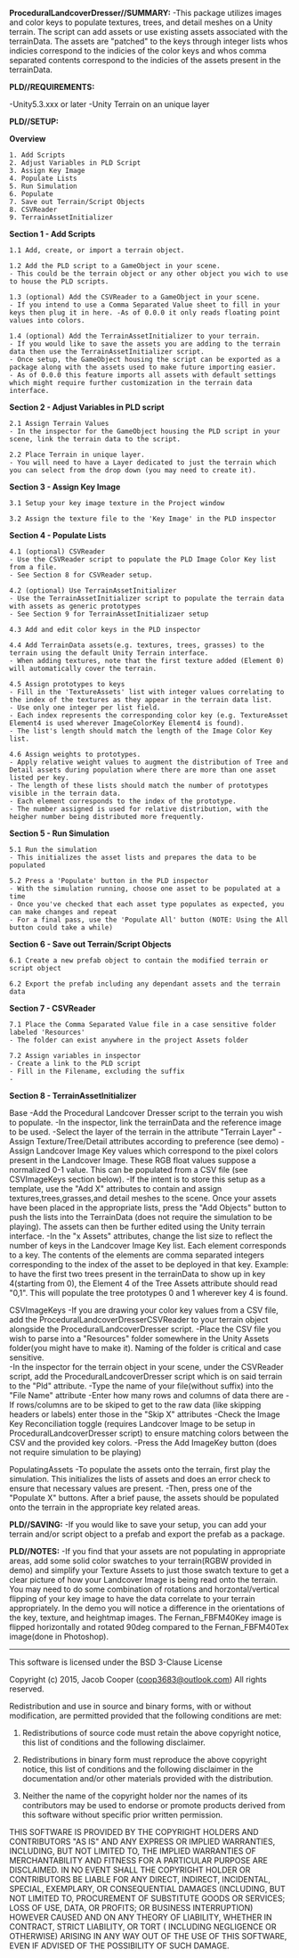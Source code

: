 **ProceduralLandcoverDresser//SUMMARY:**
 -This package utilizes images and color keys to populate textures, trees, and detail meshes on a Unity terrain. The script can add assets or use existing assets associated with the terrainData. The assets are "patched" to the keys through integer lists whos indicies correspond to the indicies of the color keys and whos comma separated contents correspond to the indicies of the assets present in the terrainData. 

**PLD//REQUIREMENTS:**

 -Unity5.3.xxx or later
 -Unity Terrain on an unique layer

**PLD//SETUP:**

 **Overview**
 
	1. Add Scripts
	2. Adjust Variables in PLD Script
	3. Assign Key Image
	4. Populate Lists
	5. Run Simulation
	6. Populate
	7. Save out Terrain/Script Objects
	8. CSVReader
	9. TerrainAssetInitializer
 
 **Section 1 \- Add Scripts**

	1.1 Add, create, or import a terrain object.

	1.2 Add the PLD script to a GameObject in your scene.
	- This could be the terrain object or any other object you wich to use to house the PLD scripts.

	1.3 (optional) Add the CSVReader to a GameObject in your scene.
	- If you intend to use a Comma Separated Value sheet to fill in your keys then plug it in here. -As of 0.0.0 it only reads floating point values into colors.

	1.4 (optional) Add the TerrainAssetInitializer to your terrain.
	- If you would like to save the assets you are adding to the terrain data then use the TerrainAssetInitializer script. 
	- Once setup, the GameObject housing the script can be exported as a package along with the assets used to make future importing easier. 
	- As of 0.0.0 this feature imports all assets with default settings which might require further customization in the terrain data interface.	

 **Section 2 \- Adjust Variables in PLD script**
 
	2.1 Assign Terrain Values
	- In the inspector for the GameObject housing the PLD script in your scene, link the terrain data to the script.
	
	2.2 Place Terrain in unique layer.
	- You will need to have a Layer dedicated to just the terrain which you can select from the drop down (you may need to create it).
	
**Section 3 \- Assign Key Image**

	3.1 Setup your key image texture in the Project window
	
	3.2 Assign the texture file to the 'Key Image' in the PLD inspector

**Section 4 \- Populate Lists**

	4.1 (optional) CSVReader
	- Use the CSVReader script to populate the PLD Image Color Key list from a file.
	- See Section 8 for CSVReader setup.
	
	4.2 (optional) Use TerrainAssetInitializer 
	- Use the TerrainAssetInitializer script to populate the terrain data with assets as generic prototypes
	- See Section 9 for TerrainAssetInitializaer setup
	
	4.3 Add and edit color keys in the PLD inspector

	4.4 Add TerrainData assets(e.g. textures, trees, grasses) to the terrain using the default Unity Terrain interface.
	- When adding textures, note that the first texture added (Element 0) will automatically cover the terrain.
	
	4.5 Assign prototypes to keys
	- Fill in the 'TextureAssets' list with integer values correlating to the index of the textures as they appear in the terrain data list.
	- Use only one integer per list field.
	- Each index represents the corresponding color key (e.g. TextureAsset Element4 is used wherever ImageColorKey Element4 is found).
	- The list's length should match the length of the Image Color Key list.
	
	4.6 Assign weights to prototypes.
	- Apply relative weight values to augment the distribution of Tree and Detail assets during population where there are more than one asset listed per key.
	- The length of these lists should match the number of prototypes visible in the terrain data.
	- Each element corresponds to the index of the prototype.
	- The number assigned is used for relative distribution, with the heigher number being distributed more frequently.

**Section 5 \- Run Simulation**

	5.1 Run the simulation
	- This initializes the asset lists and prepares the data to be populated
	
	5.2 Press a 'Populate' button in the PLD inspector
	- With the simulation running, choose one asset to be populated at a time
	- Once you've checked that each asset type populates as expected, you can make changes and repeat
	- For a final pass, use the 'Populate All' button (NOTE: Using the All button could take a while)

**Section 6 \- Save out Terrain/Script Objects**

	6.1 Create a new prefab object to contain the modified terrain or script object
	
	6.2 Export the prefab including any dependant assets and the terrain data

**Section 7 \- CSVReader**

	7.1 Place the Comma Separated Value file in a case sensitive folder labeled 'Resources'
	- The folder can exist anywhere in the project Assets folder

	7.2 Assign variables in inspector
	- Create a link to the PLD script
	- Fill in the Filename, excluding the suffix
	- 

**Section 8 \- TerrainAssetInitializer**


Base
 -Add the Procedural Landcover Dresser script to the terrain you wish to populate.
 -In the inspector, link the terrainData and the reference image to be used.
 -Select the layer of the terrain in the attribute "Terrain Layer"
 -Assign Texture/Tree/Detail attributes according to preference (see demo)
 -Assign Landcover Image Key values which correspond to the pixel colors present in the Landcover Image. These RGB float values suppose a normalized 0-1 value. This can be populated from a CSV file (see CSVImageKeys section below).
 -If the intent is to store this setup as a template, use the "Add X" attributes to contain and assign textures,trees,grasses,and detail meshes to the scene. Once your assets have been placed in the appropriate lists, press the "Add Objects" button to push the lists into the TerrainData (does not require the simulation to be playing). The assets can then be further edited using the Unity terrain interface.
 -In the "x Assets" attributes, change the list size to reflect the number of keys in the Landcover Image Key list. Each element corresponds to a key. The contents of the elements are comma separated integers corresponding to the index of the asset to be deployed in that key. Example: to have the first two trees present in the terrainData to show up in key 4(starting from 0), the Element 4 of the Tree Assets attribute should read "0,1". This will populate the tree prototypes 0 and 1 wherever key 4 is found.

CSVImageKeys
 -If you are drawing your color key values from a CSV file, add the ProceduralLandcoverDresserCSVReader to your terrain object alongside the ProceduralLandcoverDresser script.
 -Place the CSV file you wish to parse into a "Resources" folder somewhere in the Unity Assets folder(you might have to make it). Naming of the folder is critical and case sensitive.  
 -In the inspector for the terrain object in your scene, under the CSVReader script, add the ProceduralLandcoverDresser script which is on said terrain to the "Pld" attribute.
 -Type the name of your file(without suffix) into the "File Name" attribute
 -Enter how many rows and columns of data there are
 -If rows/columns are to be skiped to get to the raw data (like skipping headers or labels) enter those in the "Skip X" attributes
 -Check the Image Key Reconciliation toggle (requires Landcover Image to be setup in ProceduralLandcoverDresser script) to ensure matching colors between the CSV and the provided key colors.
 -Press the Add ImageKey button (does not require simulation to be playing)

PopulatingAssets
 -To populate the assets onto the terrain, first play the simulation. This initializes the lists of assets and does an error check to ensure that necessary values are present. 
 -Then, press one of the "Populate X" buttons. After a brief pause, the assets should be populated onto the terrain in the appropriate key related areas.

**PLD//SAVING:**
 -If you would like to save your setup, you can add your terrain and/or script object to a prefab and export the prefab as a package. 

**PLD//NOTES:**
 -If you find that your assets are not populating in appropriate areas, add some solid color swatches to your terrain(RGBW provided in demo) and simplify your Texture Assets to just those swatch texture to get a clear picture of how your Landcover Image is being read onto the terrain. You may need to do some combination of rotations and horzontal/vertical flipping of your key image to have the data correlate to your terrain appropriately. In the demo you will notice a difference in the orientations of the key, texture, and heightmap images. The Fernan_FBFM40Key image is flipped horizontally and rotated 90deg compared to the Fernan_FBFM40Tex image(done in Photoshop). 

-------------------------------------------
This software is licensed under the BSD 3-Clause License

Copyright (c) 2015, Jacob Cooper (coop3683@outlook.com)
All rights reserved.

Redistribution and use in source and binary forms, with or without modification, 
are permitted provided that the following conditions are met:

1. Redistributions of source code must retain the above copyright notice, this 
   list of conditions and the following disclaimer.

2. Redistributions in binary form must reproduce the above copyright notice, 
   this list of conditions and the following disclaimer in the documentation 
   and/or other materials provided with the distribution.

3. Neither the name of the copyright holder nor the names of its contributors 
   may be used to endorse or promote products derived from this software without 
   specific prior written permission.

THIS SOFTWARE IS PROVIDED BY THE COPYRIGHT HOLDERS AND CONTRIBUTORS "AS IS" AND 
ANY EXPRESS OR IMPLIED WARRANTIES, INCLUDING, BUT NOT LIMITED TO, THE IMPLIED 
WARRANTIES OF MERCHANTABILITY AND FITNESS FOR A PARTICULAR PURPOSE ARE 
DISCLAIMED. IN NO EVENT SHALL THE COPYRIGHT HOLDER OR CONTRIBUTORS BE LIABLE FOR 
ANY DIRECT, INDIRECT, INCIDENTAL, SPECIAL, EXEMPLARY, OR CONSEQUENTIAL DAMAGES 
(INCLUDING, BUT NOT LIMITED TO, PROCUREMENT OF SUBSTITUTE GOODS OR SERVICES; 
LOSS OF USE, DATA, OR PROFITS; OR BUSINESS INTERRUPTION) HOWEVER CAUSED AND ON 
ANY THEORY OF LIABILITY, WHETHER IN CONTRACT, STRICT LIABILITY, OR TORT (
INCLUDING NEGLIGENCE OR OTHERWISE) ARISING IN ANY WAY OUT OF THE USE OF THIS 
SOFTWARE, EVEN IF ADVISED OF THE POSSIBILITY OF SUCH DAMAGE.
